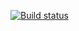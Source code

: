 [![Build status](https://ci.appveyor.com/api/projects/status/a9h230f1kmanoywo?svg=true)](https://ci.appveyor.com/project/GulnazMm/restapi)